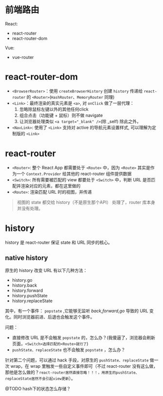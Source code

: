 # 前端路由
React:
+ react-router
+ react-router-dom

Vue:
+ vue-router

# react-router-dom

+ `<BrowserRouter>`：使用 `createBrowserHistory` 创建 `history` 传递给 `react-router` 的 `<Router>`(`HashRouter`、`MemoryRouter` 同理)
+ `<Link>`：最终渲染的真实元素是 `<a>`, 对 `onClick` 做了一层代理：
  1. 忽略除鼠标左键以外的其他任何click
  2. 组合点击（功能键 + 鼠标）则不做 navigate
  3. 让浏览器处理类似 `<a target="_blank" />`(除 _self)
  除此之外，
+ `<NavLink>`: 使用了 `<Link>` 支持对 active 的导航元素设置样式, 可以理解为定制版的 `<Link>`

# react-router

+ `<Router>`: 整个 React App 都需要处于 `<Route>` 中，因为 `<Route>` 其实是作为一个 `Context.Provider` 给其他的 react-router 组件提供数据
+ `<Switch>`: 所有需要被匹配的 view 都要处于 `<Switch>` 中，判断 URL 是否匹配并渲染对应的元素，都在这里做的
+ `<Route>`: 渲染匹配 URL 时的视图，并传递

> 视图的 state 都交给 history（不是原生那个API） 处理了，router 库本身并没有处理。

# history
history 是 react-router 保证 state 和 URL 同步的核心。

## native history
原生的 history 改变 URL 有以下几种方法：
+ history.go
+ history.back
+ history.forward
+ history.pushState
+ history.replaceState

其中，有一个事件： `popstate` ,它能够无监听 *back,forward,go* 导致的 URL 变化。同时浏览器前进、后退也会触发这个事件。

问题：
+ 直接修改 URL 是不会触发 `popstate` 的，怎么办？(我傻逼了，浏览器会刷新页面，`<Switch>选择匹配的<Route>就行了`)
+ `pushState、replaceState` 也不会触发 `popstate` ，怎么办？

针对第二个问题，可以通过 hack 手段，对原生的 `pushState、replaceState` 做一次 wrap，在 wrap 里触发一些自定义事件即可（不过 react-router 没有这么做，那他是怎么做的？`react-router居然直接忽略！！！，用原生的pushState、replaceState居然不会引起view更新`）。

@TODO hash下的状态怎么存储？
